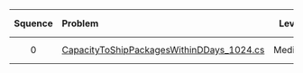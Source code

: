 | Squence | Problem       | Level  | Language  | Tags | Video Tutorial|
|:-------:|:--------------|:------:|:---------:|:----:|:-------------:|
|0|[CapacityToShipPackagesWithinDDays_1024.cs](https://github.com/awangdev/LintCode/blob/master/Java/Count%20of%20Smaller%20Number%20before%20itself.java)|Medium|C#|[Binary Search]||